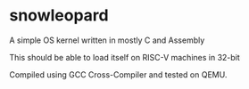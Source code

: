 # snowleopard

A simple OS kernel written in mostly C and Assembly

This should be able to load itself on RISC-V machines in 32-bit

Compiled using GCC Cross-Compiler and tested on QEMU. 